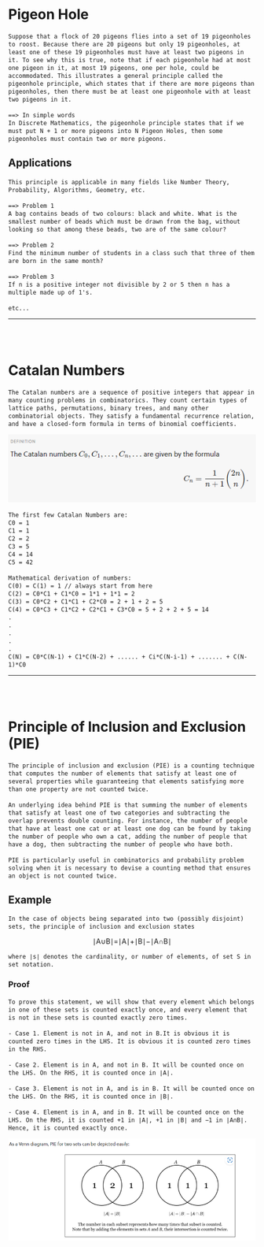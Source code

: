 # **Pigeon Hole**
    Suppose that a flock of 20 pigeons flies into a set of 19 pigeonholes to roost. Because there are 20 pigeons but only 19 pigeonholes, at least one of these 19 pigeonholes must have at least two pigeons in it. To see why this is true, note that if each pigeonhole had at most one pigeon in it, at most 19 pigeons, one per hole, could be accommodated. This illustrates a general principle called the pigeonhole principle, which states that if there are more pigeons than pigeonholes, then there must be at least one pigeonhole with at least two pigeons in it. 

    ==> In simple words
    In Discrete Mathematics, the pigeonhole principle states that if we must put N + 1 or more pigeons into N Pigeon Holes, then some pigeonholes must contain two or more pigeons.

## Applications

    This principle is applicable in many fields like Number Theory, Probability, Algorithms, Geometry, etc.

    ==> Problem 1
    A bag contains beads of two colours: black and white. What is the smallest number of beads which must be drawn from the bag, without looking so that among these beads, two are of the same colour?

    ==> Problem 2
    Find the minimum number of students in a class such that three of them are born in the same month?

    ==> Problem 3
    If n is a positive integer not divisible by 2 or 5 then n has a multiple made up of 1's.

    etc...

---
<br>
<br>

# **Catalan Numbers**
    The Catalan numbers are a sequence of positive integers that appear in many counting problems in combinatorics. They count certain types of lattice paths, permutations, binary trees, and many other combinatorial objects. They satisfy a fundamental recurrence relation, and have a closed-form formula in terms of binomial coefficients.

<img src="catalanNumber.png">

    The first few Catalan Numbers are:
    C0 = 1
    C1 = 1
    C2 = 2
    C3 = 5
    C4 = 14
    C5 = 42

    Mathematical derivation of numbers: 
    C(0) = C(1) = 1 // always start from here
    C(2) = C0*C1 + C1*C0 = 1*1 + 1*1 = 2
    C(3) = C0*C2 + C1*C1 + C2*C0 = 2 + 1 + 2 = 5
    C(4) = C0*C3 + C1*C2 + C2*C1 + C3*C0 = 5 + 2 + 2 + 5 = 14
    .
    .
    .
    .
    .
    C(N) = C0*C(N-1) + C1*C(N-2) + ...... + Ci*C(N-i-1) + ....... + C(N-1)*C0

---
<br>
<br>

# **Principle of Inclusion and Exclusion (PIE)**
    The principle of inclusion and exclusion (PIE) is a counting technique that computes the number of elements that satisfy at least one of several properties while guaranteeing that elements satisfying more than one property are not counted twice.

    An underlying idea behind PIE is that summing the number of elements that satisfy at least one of two categories and subtracting the overlap prevents double counting. For instance, the number of people that have at least one cat or at least one dog can be found by taking the number of people who own a cat, adding the number of people that have a dog, then subtracting the number of people who have both.

    PIE is particularly useful in combinatorics and probability problem solving when it is necessary to devise a counting method that ensures an object is not counted twice.

## Example
    In the case of objects being separated into two (possibly disjoint) sets, the principle of inclusion and exclusion states

<center> ∣A∪B∣=∣A∣+∣B∣−∣A∩B∣    </center>
    
    where ∣s∣ denotes the cardinality, or number of elements, of set S in set notation.

### Proof
    To prove this statement, we will show that every element which belongs in one of these sets is counted exactly once, and every element that is not in these sets is counted exactly zero times.

    - Case 1. Element is not in A, and not in B.It is obvious it is counted zero times in the LHS. It is obvious it is counted zero times in the RHS.

    - Case 2. Element is in A, and not in B. It will be counted once on the LHS. On the RHS, it is counted once in ∣A∣.

    - Case 3. Element is not in A, and is in B. It will be counted once on the LHS. On the RHS, it is counted once in ∣B∣.

    - Case 4. Element is in A, and in B. It will be counted once on the LHS. On the RHS, it is counted +1 in ∣A∣, +1 in ∣B∣ and −1 in ∣A∩B∣. Hence, it is counted exactly once.

<img src="inclusionExclusionVenn.png">